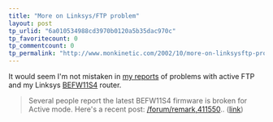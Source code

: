 ```yaml
---
title: "More on Linksys/FTP problem"
layout: post
tp_urlid: "6a010534988cd3970b0120a5b35dac970c"
tp_favoritecount: 0
tp_commentcount: 0
tp_permalink: "http://www.monkinetic.com/2002/10/more-on-linksysftp-problem.html"
---
```

It would seem I&#39;m not mistaken in <a href="http://redmonk.net/archives/2002/10/16/active-ftp-linksys-wireless-bad/">my reports</a> of problems with active FTP and my Linksys <a href="http://linksys.com/Products/product.asp?grid=23&amp;prid=173">BEFW11S4</a> router. <blockquote>Several people report the latest BEFW11S4 firmware is broken for Active mode. Here&#39;s a recent post: <a href="http://www.broadbandreports.com/forum/remark,4115504~root=equip,16~mode=flat">/forum/remark,411550</a>.. (<a href="http://www.broadbandreports.com/forum/remark,4265840~root=equip,16~mode=flat#4269236">link</a>)</blockquote>
